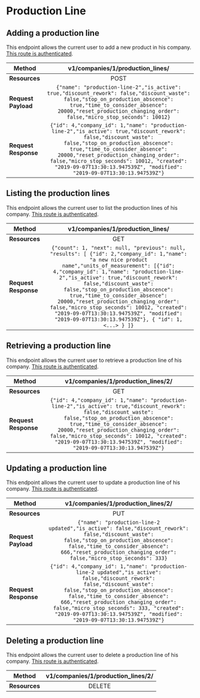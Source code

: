 # Production Line

## Adding a production line
This endpoint allows the current user to add a new product in his company. [This route is authenticated](https://github.com/vision-i40/company_service/tree/master/docs/authentication#authenticated-endpoints).

| **Method**            | v1/companies/1/production_lines/     |
|-----------------------|:---------------------:|
| **Resources**         | POST                   |
| **Request Payload**   | `{"name": "production-line-2","is_active": true,"discount_rework": false,"discount_waste": false,"stop_on_production_abscence": true,"time_to_consider_absence": 20000,"reset_production_changing_order": false,"micro_stop_seconds": 10012}` |
| **Request Response**  | `{"id": 4,"company_id": 1,"name": "production-line-2","is_active": true,"discount_rework": false,"discount_waste": false,"stop_on_production_abscence": true,"time_to_consider_absence": 20000,"reset_production_changing_order": false,"micro_stop_seconds": 10012, "created": "2019-09-07T13:30:13.947539Z", "modified": "2019-09-07T13:30:13.947539Z"}` |


## Listing the production lines
This endpoint allows the current user to list the production lines of his company. [This route is authenticated](https://github.com/vision-i40/company_service/tree/master/docs/authentication#authenticated-endpoints).

| **Method**            | v1/companies/1/production_lines/     |
|-----------------------|:---------------------:|
| **Resources**         | GET                   |
| **Request Response**  | `{"count": 1, "next": null, "previous": null, "results": [ {"id": 2,"company_id": 1,"name": "a new nice product name","units_of_measurement": [{"id": 4,"company_id": 1,"name": "production-line-2","is_active": true,"discount_rework": false,"discount_waste": false,"stop_on_production_abscence": true,"time_to_consider_absence": 20000,"reset_production_changing_order": false,"micro_stop_seconds": 10012, "created": "2019-09-07T13:30:13.947539Z", "modified": "2019-09-07T13:30:13.947539Z"}, { "id": 1, <...> } ]}` |


## Retrieving a production line
This endpoint allows the current user to retrieve a production line of his company. [This route is authenticated](https://github.com/vision-i40/company_service/tree/master/docs/authentication#authenticated-endpoints).

| **Method**            | v1/companies/1/production_lines/2/     |
|-----------------------|:---------------------:|
| **Resources**         | GET                   |
| **Request Response**  | `{"id": 4,"company_id": 1,"name": "production-line-2","is_active": true,"discount_rework": false,"discount_waste": false,"stop_on_production_abscence": true,"time_to_consider_absence": 20000,"reset_production_changing_order": false,"micro_stop_seconds": 10012, "created": "2019-09-07T13:30:13.947539Z", "modified": "2019-09-07T13:30:13.947539Z"}` |


## Updating a production line
This endpoint allows the current user to update a production line of his company. [This route is authenticated](https://github.com/vision-i40/company_service/tree/master/docs/authentication#authenticated-endpoints).

| **Method**            | v1/companies/1/production_lines/2/     |
|-----------------------|:---------------------:|
| **Resources**         | PUT                   |
| **Request Payload**   | `{"name": "production-line-2 updated","is_active": false,"discount_rework": false,"discount_waste": false,"stop_on_production_abscence": false,"time_to_consider_absence": 666,"reset_production_changing_order": false,"micro_stop_seconds": 333}` |
| **Request Response**  | `{"id": 4,"company_id": 1,"name": "production-line-2 updated","is_active": false,"discount_rework": false,"discount_waste": false,"stop_on_production_abscence": false,"time_to_consider_absence": 666,"reset_production_changing_order": false,"micro_stop_seconds": 333, "created": "2019-09-07T13:30:13.947539Z", "modified": "2019-09-07T13:30:13.947539Z"}` |

## Deleting a production line
This endpoint allows the current user to delete a production line of his company. [This route is authenticated](https://github.com/vision-i40/company_service/tree/master/docs/authentication#authenticated-endpoints).

| **Method**            | v1/companies/1/production_lines/2/     |
|-----------------------|:---------------------:|
| **Resources**         | DELETE                   |
